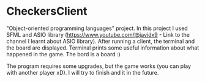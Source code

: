 # CheckersClient
"Object-oriented programming languages" project.
In this project I used SFML and ASIO library (https://www.youtube.com/@javidx9 - Link to the channel I learnt about ASIO library). After running a client, the terminal and the board are displayed. Terminal prints some useful information about what happened in the game. The bord is a board :) 

The program requires some upgrades, but the game works (you can play with another player xD). I will try to finish and it in the future.

